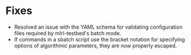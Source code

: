 # Fixes

- Resolved an issue with the YAML schema for validating configuration files required by mlrl-testbed's batch mode.
- If commands in a sbatch script use the bracket notation for specifying options of algorithmic parameters, they are now properly escaped.
